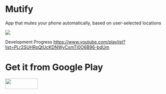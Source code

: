 # Mutify
App that mutes your phone automatically, based on user-selected locations


[![](http://img.youtube.com/vi/A7zhiTBjcc0/0.jpg)](https://www.youtube.com/watch?v=A7zhiTBjcc0"")


Development Progress
https://www.youtube.com/playlist?list=PLr2SUHRsQtUcKDNWyCxmTi0O6B96-bdUm

# Get it from Google Play

<a href="https://play.google.com/store/apps/details?id=com.digitalsmart.mutify" >
<img src="https://raw.githubusercontent.com/Ramotion/react-native-circle-menu/master/google_play@2x.png" width="104" height="34"></a>
